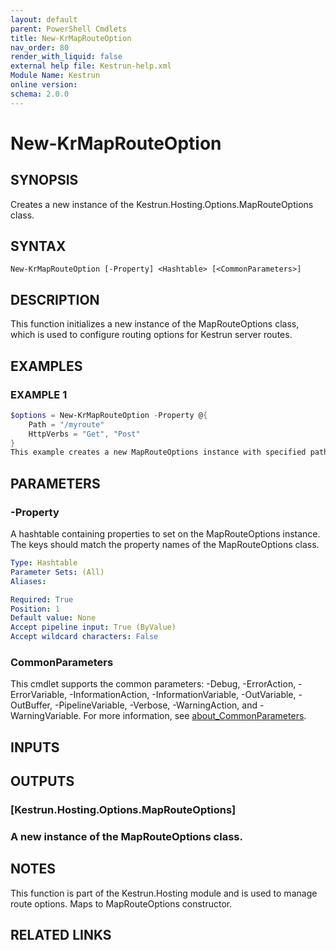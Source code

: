 ```yaml
---
layout: default
parent: PowerShell Cmdlets
title: New-KrMapRouteOption
nav_order: 80
render_with_liquid: false
external help file: Kestrun-help.xml
Module Name: Kestrun
online version:
schema: 2.0.0
---
```


# New-KrMapRouteOption

## SYNOPSIS
Creates a new instance of the Kestrun.Hosting.Options.MapRouteOptions class.

## SYNTAX

```
New-KrMapRouteOption [-Property] <Hashtable> [<CommonParameters>]
```

## DESCRIPTION
This function initializes a new instance of the MapRouteOptions class, which is used to configure
routing options for Kestrun server routes.

## EXAMPLES

### EXAMPLE 1
```powershell
$options = New-KrMapRouteOption -Property @{
    Path = "/myroute"
    HttpVerbs = "Get", "Post"
}
This example creates a new MapRouteOptions instance with specified path and HTTP verbs.
```

## PARAMETERS

### -Property
A hashtable containing properties to set on the MapRouteOptions instance.
The keys should match
the property names of the MapRouteOptions class.

```yaml
Type: Hashtable
Parameter Sets: (All)
Aliases:

Required: True
Position: 1
Default value: None
Accept pipeline input: True (ByValue)
Accept wildcard characters: False
```

### CommonParameters
This cmdlet supports the common parameters: -Debug, -ErrorAction, -ErrorVariable, -InformationAction, -InformationVariable, -OutVariable, -OutBuffer, -PipelineVariable, -Verbose, -WarningAction, and -WarningVariable. For more information, see [about_CommonParameters](http://go.microsoft.com/fwlink/?LinkID=113216).

## INPUTS

## OUTPUTS

### [Kestrun.Hosting.Options.MapRouteOptions]
### A new instance of the MapRouteOptions class.
## NOTES
This function is part of the Kestrun.Hosting module and is used to manage route options.
Maps to MapRouteOptions constructor.

## RELATED LINKS
